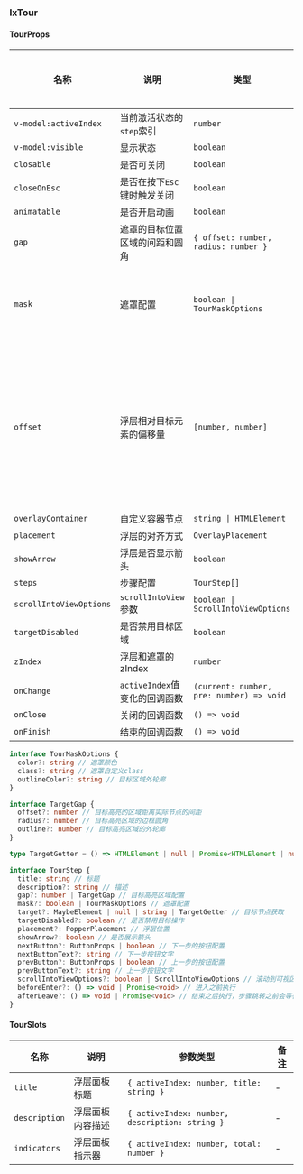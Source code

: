### IxTour

#### TourProps

| 名称 | 说明 | 类型  | 默认值 | 全局配置 | 备注 |
| --- | --- | --- | --- | --- | --- |
| `v-model:activeIndex` | 当前激活状态的`step`索引 | `number` | - | - | - |
| `v-model:visible` | 显示状态 | `boolean` | - | - | - |
| `closable` | 是否可关闭 | `boolean` | `true` | ✅ | - |
| `closeOnEsc` | 是否在按下`Esc`键时触发关闭 | `boolean` | `true` | ✅ | - |
| `animatable` | 是否开启动画 | `boolean` | `true` | ✅ | - |
| `gap` | 遮罩的目标位置区域的间距和圆角 | `{ offset: number, radius: number }` | `{ offset: 4, radius: 2 }` | ✅ | - |
| `mask` | 遮罩配置 | `boolean \| TourMaskOptions` | `true` | ✅ | 配置为`false`时禁用遮罩 |
| `offset` | 浮层相对目标元素的偏移量 | `[number, number]` | `true` | ✅ | 第一个元素是水平偏移量，第二个元素是垂直偏移量 |
| `overlayContainer` | 自定义容器节点 | `string \| HTMLElement` | - | ✅ | - |
| `placement` | 浮层的对齐方式 | `OverlayPlacement` | `'bottomStart'` | ✅ | - |
| `showArrow` | 浮层是否显示箭头 | `boolean` | `true` | ✅ | - |
| `steps` | 步骤配置 | `TourStep[]` | - | - | - |
| `scrollIntoViewOptions` | `scrollIntoView` 参数 | `boolean \| ScrollIntoViewOptions` | `true` | ✅ | - |
| `targetDisabled` | 是否禁用目标区域 | `boolean` | `false` | - | - |
| `zIndex` | 浮层和遮罩的zIndex | `number` | - | - | - |
| `onChange` | `activeIndex`值变化的回调函数 | `(current: number, pre: number) => void` | - | - | - |
| `onClose` | 关闭的回调函数 | `() => void` | - | - | - |
| `onFinish` | 结束的回调函数 | `() => void` | - | - | - |

```ts
interface TourMaskOptions {
  color?: string // 遮罩颜色
  class?: string // 遮罩自定义class
  outlineColor?: string // 目标区域外轮廓
}

interface TargetGap {
  offset?: number // 目标高亮的区域距离实际节点的间距
  radius?: number // 目标高亮区域的边框圆角
  outline?: number // 目标高亮区域的外轮廓
}

type TargetGetter = () => HTMLElement | null | Promise<HTMLElement | null>

interface TourStep {
  title: string // 标题
  description?: string // 描述
  gap?: number | TargetGap // 目标高亮区域配置
  mask?: boolean | TourMaskOptions // 遮罩配置
  target?: MaybeElement | null | string | TargetGetter // 目标节点获取
  targetDisabled?: boolean // 是否禁用目标操作
  placement?: PopperPlacement // 浮层位置
  showArrow?: boolean // 是否展示箭头
  nextButton?: ButtonProps | boolean // 下一步的按钮配置
  nextButtonText?: string // 下一步按钮文字
  prevButton?: ButtonProps | boolean // 上一步的按钮配置
  prevButtonText?: string // 上一步按钮文字
  scrollIntoViewOptions?: boolean | ScrollIntoViewOptions // 滚动到可视区域
  beforeEnter?: () => void | Promise<void> // 进入之前执行
  afterLeave?: () => void | Promise<void> // 结束之后执行，步骤跳转之前会等待执行结果
}
```

#### TourSlots

| 名称 | 说明 | 参数类型 | 备注 |
| --- | --- | --- | --- |
| `title` | 浮层面板标题 | `{ activeIndex: number, title: string }` | - |
| `description` | 浮层面板内容描述 | `{ activeIndex: number, description: string }` | - |
| `indicators` | 浮层面板指示器 | `{ activeIndex: number, total: number }` | - |
